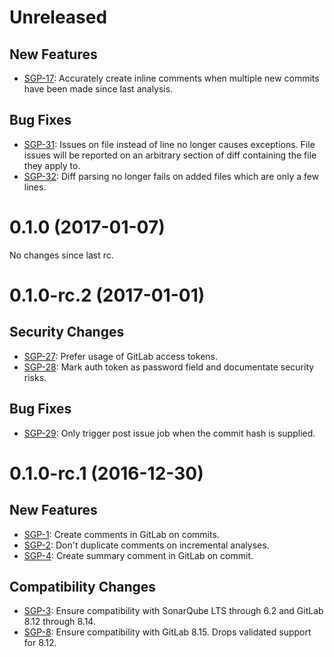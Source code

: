 # Unreleased

## New Features
- [SGP-17](https://jira.johnnei.org/browse/SGP-17): Accurately create inline comments when multiple new commits have been made since last analysis.

## Bug Fixes
- [SGP-31](https://jira.johnnei.org/browse/SGP-31): Issues on file instead of line no longer causes exceptions. File issues will be reported on an arbitrary section of diff containing the file they apply to.
- [SGP-32](https://jira.johnnei.org/browse/SGP-32): Diff parsing no longer fails on added files which are only a few lines.

# 0.1.0 (2017-01-07)
No changes since last rc.

# 0.1.0-rc.2 (2017-01-01)
## Security Changes
- [SGP-27](https://jira.johnnei.org/browse/SGP-27): Prefer usage of GitLab access tokens.
- [SGP-28](https://jira.johnnei.org/browse/SGP-28): Mark auth token as password field and documentate security risks.

## Bug Fixes
- [SGP-29](https://jira.johnnei.org/browse/SGP-29): Only trigger post issue job when the commit hash is supplied.

# 0.1.0-rc.1 (2016-12-30)
## New Features
- [SGP-1](https://jira.johnnei.org/browse/SGP-1): Create comments in GitLab on commits.
- [SGP-2](https://jira.johnnei.org/browse/SGP-2): Don't duplicate comments on incremental analyses.
- [SGP-4](https://jira.johnnei.org/browse/SGP-4): Create summary comment in GitLab on commit.

## Compatibility Changes
- [SGP-3](https://jira.johnnei.org/browse/SGP-3): Ensure compatibility with SonarQube LTS through 6.2 and GitLab 8.12 through 8.14.
- [SGP-8](https://jira.johnnei.org/browse/SGP-4): Ensure compatibility with GitLab 8.15. Drops validated support for 8.12.
